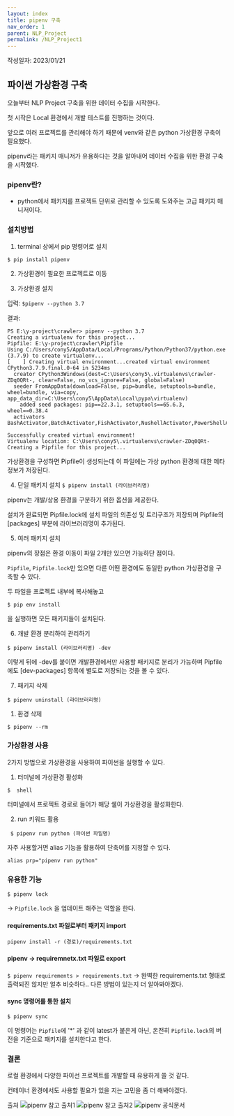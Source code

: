 ```yaml
---
layout: index
title: pipenv 구축
nav_order: 1
parent: NLP_Project
permalink: /NLP_Project1
---
```


작성일자: 2023/01/21

## 파이썬 가상환경 구축

오늘부터 NLP Project 구축을 위한 데이터 수집을 시작한다.

첫 시작은 Local 환경에서 개발 테스트를 진행하는 것이다.

앞으로 여러 프로젝트를 관리해야 하기 때문에 venv와 같은 python 가상환경 구축이 필요했다. 

 pipenv라는 패키지 매니저가 유용하다는 것을 알아내어 데이터 수집을 위한 환경 구축을 시작했다.


### pipenv란?

- python에서 패키지를 프로젝트 단위로 관리할 수 있도록 도와주는 고급 패키지 매니저이다.

### 설치방법

1) terminal 상에서 pip 명령어로 설치 

```
$ pip install pipenv
```

2) 가상환경이 필요한 프로젝트로 이동
   
3) 가상환경 설치

입력: `$pipenv --python 3.7`

결과:
```
PS E:\y-project\crawler> pipenv --python 3.7
Creating a virtualenv for this project...
Pipfile: E:\y-project\crawler\Pipfile
Using C:/Users/cony5/AppData/Local/Programs/Python/Python37/python.exe (3.7.9) to create virtualenv...
[    ] Creating virtual environment...created virtual environment CPython3.7.9.final.0-64 in 5234ms
  creator CPython3Windows(dest=C:\Users\cony5\.virtualenvs\crawler-ZDq0QRt-, clear=False, no_vcs_ignore=False, global=False)
  seeder FromAppData(download=False, pip=bundle, setuptools=bundle, wheel=bundle, via=copy, app_data_dir=C:\Users\cony5\AppData\Local\pypa\virtualenv)
    added seed packages: pip==22.3.1, setuptools==65.6.3, wheel==0.38.4
  activators BashActivator,BatchActivator,FishActivator,NushellActivator,PowerShellActivator,PythonActivator

Successfully created virtual environment!
Virtualenv location: C:\Users\cony5\.virtualenvs\crawler-ZDq0QRt-
Creating a Pipfile for this project...
```

가상환경을 구성하면 Pipfile이 생성되는데 이 파일에는 가상 python 환경에 대한 메타 정보가 저장된다.

4) 단일 패키지 설치
```$ pipenv install (라이브러리명)```

pipenv는 개발/상용 환경을 구분하기 위한 옵션을 제공한다.

설치가 완료되면 Pipfile.lock에 설치 파일의 의존성 및 트리구조가 저장되며 Pipfile의 [packages] 부분에 라이브러리명이 추가된다. 

5) 여러 패키지 설치

pipenv의 장점은 환경 이동이 파일 2개만 있으면 가능하단 점이다.

`Pipfile`, `Pipfile.lock`만 있으면 다른 어떤 환경에도 동일한 python 가상환경을 구축할 수 있다.

두 파일을 프로젝트 내부에 복사해놓고 

```$ pip env install```

을 실행하면 모든 패키지들이 설치된다.

6) 개발 환경 분리하여 관리하기

```$ pipenv install (라이브러리명) -dev```

이렇게 뒤에 -dev를 붙이면 개발환경에서만 사용할 패키지로 분리가 가능하며 Pipfile에도
[dev-packages] 항목에 별도로 저장되는 것을 볼 수 있다.

7) 패키지 삭제

```$ pipenv uninstall (라이브러리명)```

1) 환경 삭제

```$ pipenv --rm```

### 가상환경 사용

2가지 방법으로 가상환경을 사용하여 파이썬을 실행할 수 있다.

1) 터미널에 가상환경 활성화

```$  shell```

터미널에서 프로젝트 경로로 들어가 해당 쉘이 가상환경을 활성화한다.

2) run 키워드 활용

``` $ pipenv run python (파이썬 파일명)```

자주 사용할거면 alias 기능을 활용하여 단축어를 지정할 수 있다.

```alias prp="pipenv run python"```

### 유용한 기능

```$ pipenv lock```

-> `Pipfile.lock` 을 업데이트 해주는 역할을 한다.

#### requirements.txt 파일로부터 패키지 import
```pipenv install -r (경로)/requirements.txt```

#### pipenv -> requiremnetx.txt 파일로 export
```$ pipenv requirements > requirements.txt```
-> 완벽한 requirements.txt 형태로 출력되진 않지만 얼추 비슷하다.. 다른 방법이 있는지 더 알아봐야겠다.

#### sync 명령어를 통한 설치

```$ pipenv sync```

이 명령어는 `Pipfile`에 '*' 과 같이 latest가 붙은게 아닌, 온전히 `Pipfile.lock`의 버전을 기준으로 패키지를 설치한다고 한다.

### 결론

로컬 환경에서 다양한 파이선 프로젝트를 개발할 때 유용하게 쓸 것 같다.

컨테이너 환경에서도 사용할 필요가 있을 지는 고민을 좀 더 해봐야겠다.


출처
![pipenv 참고 출처1](https://www.daleseo.com/python-pipenv/)
![pipenv 참고 출처2](https://gamedevlife.tistory.com/entry/python3you-must-use-pipenv)
![pipenv 공식문서](https://pipenv.pypa.io/en/latest/basics/#pipenv-lock)
